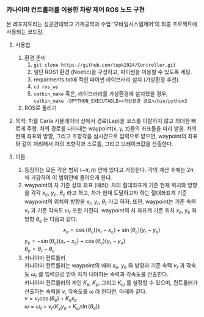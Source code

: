 ### 카나야마 컨트롤러를 이용한 차량 제어 ROS 노드 구현

본 레포지토리는 성균관대학교 기계공학과 수업 '모바일시스템제어'의 최종 프로젝트에 사용되는 코드임.

1. 사용법
    1. 환경 준비
        1. ```git clone https://github.com/tepk2924/Controller.git```
        2. 일단 ROS1 환경 (Noetic)을 구성하고, 파이썬을 이용할 수 있도록 세팅.
        3. requirments.txt에 적힌 파이썬 라이브러리 설치 (가상환경 추천).
        4. ```cd ros_ws```
        5. ```catkin_make``` 혹은, 라이브러리를 가상환경에 설치했을 경우, ```catkin_make -DPYTHON_EXECUTABLE=<가상환경 경로>/bin/python3```
    2. ROS로 돌리기

2. 목적: 차를 Carla 시뮬레이터 상에서 경로(Lap)을 코스를 이탈하지 않고 최대한 빠르게 주행. 차의 경로를 나타내는 waypoint(x, y, z)들의 좌표들을 미리 받음. 차의 현재 좌표와 방향, 그리고 조향각을 실시간으로 입력으로 받으면, waypoint의 좌표와 같이 처리해서 차의 조향각과 스로틀, 그리고 브레이크값을 산출한다.

3. 이론
    1. 등장하는 모든 각은 범위 $(-\pi, \pi)$ 안에 있다고 가정한다. 각의 계산 후에는 $2\pi$ 씩 가감하여 이 범위안에 들어오게 한다.
    2. waypoint의 차 기준 상대 좌표 (에러): 차의 절대좌표계 기준 현재 위치와 방향을 각각 $x_c$, $y_c$, ${\theta}_c$ 라고 하고, 차가 현재 도달하고자 하는 절대좌표계 기준 waypoint의 위치와 방향을 $x_r$, $y_r$, ${\theta}_r$ 라고 하자. 또한, waypoint는 기준 속력 $v_r$ 과 기준 각속도 ${\omega}_r$ 또한 가진다. waypoint의 차 좌표계 기준 위치 $x_e$, $y_e$ 와 방향 ${\theta}_e$ 는 다음과 같다. $$x_e = \cos({\theta}_c)(x_r - x_c) + \sin({\theta}_c)(y_r - y_e)$$
    $y_e = -\sin({\theta}_c)(x_r - x_c) + \cos({\theta}_c)(y_r - y_e)$   
    ${\theta}_e = {\theta}_r - {\theta}_c$
    3. 카나야마 컨트롤러   
    카나야마 컨트롤러는 waypoint의 에러 $x_e$, $y_e$ 와 방향과 기준 속력 $v_r$ 과 각속도 ${\omega}_r$ 를 입력으로 받아 차가 내야하는 속력과 각속도를 산출한다.   
    카나야마 컨르롤러의 게인 $K_x$, $K_y$, 그리고 $K_{\omega}$ 를 설정할 수 있으며, 컨트롤러가 산출하는 속력을 $v$, 각속도를 ${\omega}$ 라 한다면, 아래와 같다.   
    $v = v_r\cos({\theta}_e) + K_{x}x_{e}$   
    ${\omega} = {\omega}_r + v_r(K_{y}y_{e} + K_{\omega}\sin({\theta}_e))$